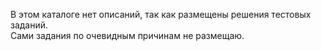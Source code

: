 В этом каталоге нет описаний, так как размещены решения тестовых заданий. <br>
Сами задания по очевидным причинам не размещаю.
